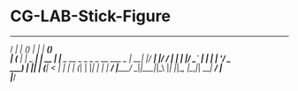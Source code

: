 # CG-LAB-Stick-Figure
   _____ _   _      _      ______ _                      
  / ____| | (_)    | |    |  ____(_)                     
 | (___ | |_ _  ___| | __ | |__   _  __ _ _   _ _ __ ___ 
  \___ \| __| |/ __| |/ / |  __| | |/ _` | | | | '__/ _ \
  ____) | |_| | (__|   <  | |    | | (_| | |_| | | |  __/
 |_____/ \__|_|\___|_|\_\ |_|    |_|\__, |\__,_|_|  \___|
                                     __/ |               
                                    |___/                
